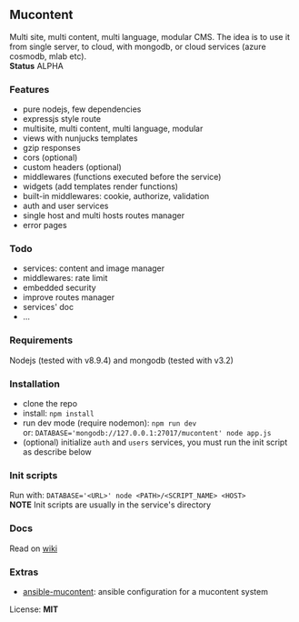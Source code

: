 ## Mucontent
Multi site, multi content, multi language, modular CMS. The idea is to use it from single server, to cloud, with mongodb, or cloud services (azure cosmodb, mlab etc).    
**Status** ALPHA

### Features
- pure nodejs, few dependencies
- expressjs style route
- multisite, multi content, multi language, modular
- views with nunjucks templates
- gzip responses
- cors (optional)
- custom headers (optional)
- middlewares (functions executed before the service)
- widgets (add templates render functions)
- built-in middlewares: cookie, authorize, validation
- auth and user services
- single host and multi hosts routes manager
- error pages

### Todo
- services: content and image manager
- middlewares: rate limit
- embedded security
- improve routes manager
- services' doc
- ...

### Requirements
Nodejs (tested with v8.9.4) and mongodb (tested with v3.2)

### Installation
- clone the repo
- install: `npm install`
- run dev mode (require nodemon): `npm run dev`     
or: `DATABASE='mongodb://127.0.0.1:27017/mucontent' node app.js`
- (optional) initialize `auth` and `users` services, you must run the init script as describe below

### Init scripts
Run with: `DATABASE='<URL>' node <PATH>/<SCRIPT_NAME> <HOST>`   
**NOTE** Init scripts are usually in the service's directory

### Docs
Read on [wiki](https://github.com/anddimario/mucontent/wiki)

### Extras
- [ansible-mucontent](https://github.com/anddimario/ansible-mucontent): ansible configuration for a mucontent system

License: **MIT**
